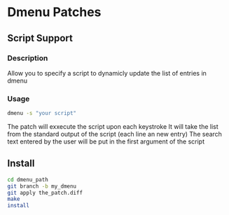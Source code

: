 # Dmenu Patches
## Script Support
### Description
Allow you to specify a script to dynamicly update the list of entries in dmenu
### Usage
``` sh
dmenu -s "your script"
```
The patch will exxecute the script upon each keystroke 
It will take the list from the standard output of the script (each line an new entry)
The search text entered by the user will be put in the first argument of the script
## Install
``` sh
cd dmenu_path
git branch -b my_dmenu
git apply the_patch.diff
make 
install
```
